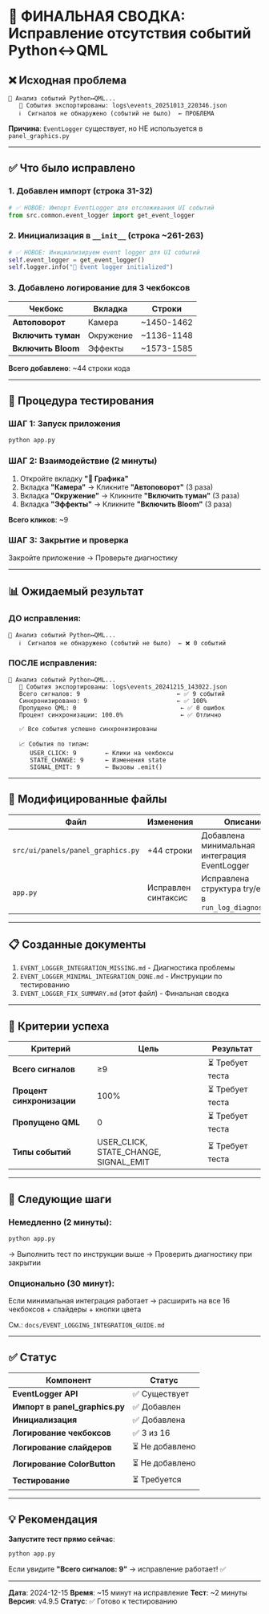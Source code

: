 # 🎯 ФИНАЛЬНАЯ СВОДКА: Исправление отсутствия событий Python↔QML

## ❌ Исходная проблема

```
🔗 Анализ событий Python↔QML...
   📁 События экспортированы: logs\events_20251013_220346.json
   ℹ️  Сигналов не обнаружено (событий не было)  ← ПРОБЛЕМА
```

**Причина**: `EventLogger` существует, но НЕ используется в `panel_graphics.py`

---

## ✅ Что было исправлено

### 1. Добавлен импорт (строка 31-32)
```python
# ✅ НОВОЕ: Импорт EventLogger для отслеживания UI событий
from src.common.event_logger import get_event_logger
```

### 2. Инициализация в `__init__` (строка ~261-263)
```python
# ✅ НОВОЕ: Инициализируем event logger для UI событий
self.event_logger = get_event_logger()
self.logger.info("🔗 Event logger initialized")
```

### 3. Добавлено логирование для 3 чекбоксов

| Чекбокс | Вкладка | Строки |
|---------|---------|--------|
| **Автоповорот** | Камера | ~1450-1462 |
| **Включить туман** | Окружение | ~1136-1148 |
| **Включить Bloom** | Эффекты | ~1573-1585 |

**Всего добавлено**: ~44 строки кода

---

## 🧪 Процедура тестирования

### ШАГ 1: Запуск приложения
```bash
python app.py
```

### ШАГ 2: Взаимодействие (2 минуты)
1. Откройте вкладку **"🎨 Графика"**
2. Вкладка **"Камера"** → Кликните **"Автоповорот"** (3 раза)
3. Вкладка **"Окружение"** → Кликните **"Включить туман"** (3 раза)
4. Вкладка **"Эффекты"** → Кликните **"Включить Bloom"** (3 раза)

**Всего кликов**: ~9

### ШАГ 3: Закрытие и проверка
Закройте приложение → Проверьте диагностику

---

## 📊 Ожидаемый результат

### ДО исправления:
```
🔗 Анализ событий Python↔QML...
   ℹ️  Сигналов не обнаружено (событий не было)  ← ❌ 0 событий
```

### ПОСЛЕ исправления:
```
🔗 Анализ событий Python↔QML...
   📁 События экспортированы: logs\events_20241215_143022.json
   Всего сигналов: 9                           ← ✅ 9 событий
   Синхронизировано: 9                         ← ✅ 100%
   Пропущено QML: 0                             ← ✅ 0 ошибок
   Процент синхронизации: 100.0%                ← ✅ Отлично

   ✅ Все события успешно синхронизированы

   📈 События по типам:
      USER_CLICK: 9        ← Клики на чекбоксы
      STATE_CHANGE: 9      ← Изменения state
      SIGNAL_EMIT: 9       ← Вызовы .emit()
```

---

## 📁 Модифицированные файлы

| Файл | Изменения | Описание |
|------|-----------|----------|
| `src/ui/panels/panel_graphics.py` | +44 строки | Добавлена минимальная интеграция EventLogger |
| `app.py` | Исправлен синтаксис | Исправлена структура try/except в `run_log_diagnostics()` |

---

## 📋 Созданные документы

1. `EVENT_LOGGER_INTEGRATION_MISSING.md` - Диагностика проблемы
2. `EVENT_LOGGER_MINIMAL_INTEGRATION_DONE.md` - Инструкции по тестированию
3. `EVENT_LOGGER_FIX_SUMMARY.md` (этот файл) - Финальная сводка

---

## 🎯 Критерии успеха

| Критерий | Цель | Результат |
|----------|------|-----------|
| **Всего сигналов** | ≥9 | ⏳ Требует теста |
| **Процент синхронизации** | 100% | ⏳ Требует теста |
| **Пропущено QML** | 0 | ⏳ Требует теста |
| **Типы событий** | USER_CLICK, STATE_CHANGE, SIGNAL_EMIT | ⏳ Требует теста |

---

## 🚀 Следующие шаги

### Немедленно (2 минуты):
```bash
python app.py
```
→ Выполнить тест по инструкции выше
→ Проверить диагностику при закрытии

### Опционально (30 минут):
Если минимальная интеграция работает → расширить на все 16 чекбоксов + слайдеры + кнопки цвета

См.: `docs/EVENT_LOGGING_INTEGRATION_GUIDE.md`

---

## ✅ Статус

| Компонент | Статус |
|-----------|--------|
| **EventLogger API** | ✅ Существует |
| **Импорт в panel_graphics.py** | ✅ Добавлен |
| **Инициализация** | ✅ Добавлена |
| **Логирование чекбоксов** | ✅ 3 из 16 |
| **Логирование слайдеров** | ⏳ Не добавлено |
| **Логирование ColorButton** | ⏳ Не добавлено |
| **Тестирование** | ⏳ Требуется |

---

## 💡 Рекомендация

**Запустите тест прямо сейчас**:
```bash
python app.py
```

Если увидите **"Всего сигналов: 9"** → исправление работает! ✅

---

**Дата**: 2024-12-15
**Время**: ~15 минут на исправление
**Тест**: ~2 минуты
**Версия**: v4.9.5
**Статус**: ✅ Готово к тестированию
